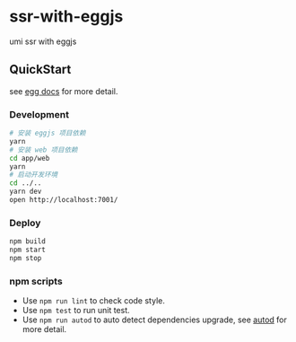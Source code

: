 # ssr-with-eggjs

umi ssr with eggjs

## QuickStart

<!-- add docs here for user -->

see [egg docs][egg] for more detail.

### Development

```bash
# 安装 eggjs 项目依赖
yarn
# 安装 web 项目依赖
cd app/web
yarn
# 启动开发环境
cd ../..
yarn dev
open http://localhost:7001/
```

### Deploy

```bash
npm build
npm start
npm stop
```

### npm scripts

- Use `npm run lint` to check code style.
- Use `npm test` to run unit test.
- Use `npm run autod` to auto detect dependencies upgrade, see [autod](https://www.npmjs.com/package/autod) for more detail.


[egg]: https://eggjs.org
